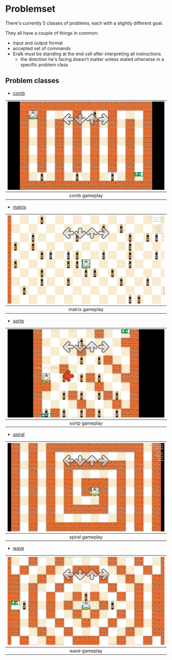 # Problemset

There's currently 5 classes of problems, each with a slightly different goal.

They all have a couple of things in common:
- input and output format
- accepted set of commands
- Eralk must be standing at the end cell after interpreting all instructions
  - the direction he's facing doesn't matter unless stated otherwise in a specific problem class

## Problem classes
- [comb](comb)

| ![comb gameplay](../../img/example_comb.png) |
| :--:                                         |
| comb gameplay                                |

- [matrix](matrix)

| ![matrix](../../img/example_matrix.png) |
| :--:                                    |
| matrix gameplay                         |

- [sortp](sortp)

| ![sortp](../../img/example_sortp.png) |
| :--:                                  |
| sortp gameplay                        |

- [spiral](spiral)

| ![spiral](../../img/example_spiral.png) |
| :--:                                    |
| spiral gameplay                         |

- [wave](wave)

| ![wave](../../img/example_wave.png) |
| :--:                                |
| wave gameplay                       |


